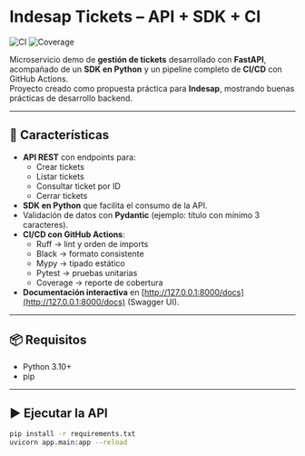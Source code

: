 # Indesap Tickets – API + SDK + CI

![CI](https://github.com/<TU-USUARIO>/<TU-REPO>/actions/workflows/ci.yml/badge.svg)
![Coverage](https://img.shields.io/badge/coverage-100%25-brightgreen)

Microservicio demo de **gestión de tickets** desarrollado con **FastAPI**, acompañado de un **SDK en Python** y un pipeline completo de **CI/CD** con GitHub Actions.  
Proyecto creado como propuesta práctica para **Indesap**, mostrando buenas prácticas de desarrollo backend.

---

## 🚀 Características

- **API REST** con endpoints para:
  - Crear tickets
  - Listar tickets
  - Consultar ticket por ID
  - Cerrar tickets
- **SDK en Python** que facilita el consumo de la API.
- Validación de datos con **Pydantic** (ejemplo: título con mínimo 3 caracteres).
- **CI/CD con GitHub Actions**:
  - Ruff → lint y orden de imports
  - Black → formato consistente
  - Mypy → tipado estático
  - Pytest → pruebas unitarias
  - Coverage → reporte de cobertura
- **Documentación interactiva** en [http://127.0.0.1:8000/docs](http://127.0.0.1:8000/docs) (Swagger UI).

---

## 📦 Requisitos

- Python 3.10+
- pip

---

## ▶️ Ejecutar la API

```bash
pip install -r requirements.txt
uvicorn app.main:app --reload
